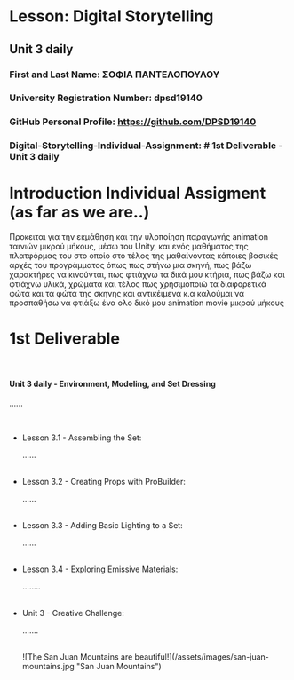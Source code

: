 
# Lesson: Digital Storytelling
## Unit 3 daily

### First and Last Name: ΣΟΦΙΑ ΠΑΝΤΕΛΟΠΟΥΛΟΥ
### University Registration Number: dpsd19140
### GitHub Personal Profile: https://github.com/DPSD19140
### Digital-Storytelling-Individual-Assignment: # 1st Deliverable - Unit 3 daily

# Introduction Individual Assigment (as far as we are..)
<p> Προκειται για την εκμάθηση και την υλοποίηση παραγωγής animation ταινιών μικρού μήκους,
μέσω του Unity, και ενός μαθήματος της πλατφόρμας του στο οποίο στο τέλος της μαθαίνοντας κάποιες βασικές αρχές του προγράμματος όπως πως στήνω μια σκηνή, πως βάζω χαρακτήρες να κινούνται, πως φτιάχνω τα δικά μου κτήρια, πως βάζω και φτιάχνω υλικά, χρώματα και τέλος πως χρησιμοποιώ τα διαφορετικά φώτα και τα φώτα της σκηνης και αντικέιμενα κ.α καλούμαι να προσπαθήσω να φτιάξω ένα ολο δικό μου animation movie μικρού μήκους </p>


# 1st Deliverable
<br>
<h4> Unit 3 daily - Environment, Modeling, and Set Dressing </h4>
<p>......</p>
<br>
<ul>
  <li> Lesson 3.1 - Assembling the Set: </li>
 <p>......</p>
 
 <br>
 <li> Lesson 3.2 - Creating Props with ProBuilder: </li>
 <p>......</p>
 
 <br>
  <li> Lesson 3.3 - Adding Basic Lighting to a Set:  </li>
 <p>......</p>
 
 <br>
  <li> Lesson 3.4 - Exploring Emissive Materials:  </li>
 <p>........</p>
 
 <br>
  <li> Unit 3 - Creative Challenge:  </li>
 <p>.......</p>
  <br>
  ![The San Juan Mountains are beautiful!](/assets/images/san-juan-mountains.jpg "San Juan Mountains")
 <br>
</ul>
